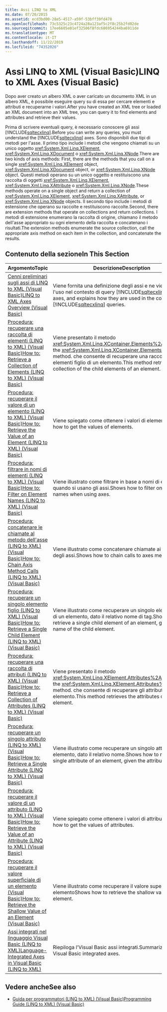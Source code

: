 ```yaml
---
title: Assi LINQ to XML
ms.date: 07/20/2015
ms.assetid: ecd3bd00-28e5-4517-a59f-53bff39fd478
ms.openlocfilehash: 73c5325c23c4724a28a123af5c2f8c25b2fd02de
ms.sourcegitcommit: 17ee6605e01ef32506f8fdc686954244ba6911de
ms.translationtype: MT
ms.contentlocale: it-IT
ms.lasthandoff: 11/22/2019
ms.locfileid: "74352026"
---
```

# <a name="linq-to-xml-axes-visual-basic"></a><span data-ttu-id="05bc6-102">Assi LINQ to XML (Visual Basic)</span><span class="sxs-lookup"><span data-stu-id="05bc6-102">LINQ to XML Axes (Visual Basic)</span></span>
<span data-ttu-id="05bc6-103">Dopo aver creato un albero XML o aver caricato un documento XML in un albero XML, è possibile eseguire query su di essa per cercare elementi e attributi e recuperarne i valori.</span><span class="sxs-lookup"><span data-stu-id="05bc6-103">After you have created an XML tree or loaded an XML document into an XML tree, you can query it to find elements and attributes and retrieve their values.</span></span>  
  
 <span data-ttu-id="05bc6-104">Prima di scrivere eventuali query, è necessario conoscere gli assi [!INCLUDE[sqltecxlinq](~/includes/sqltecxlinq-md.md)].</span><span class="sxs-lookup"><span data-stu-id="05bc6-104">Before you can write any queries, you must understand the [!INCLUDE[sqltecxlinq](~/includes/sqltecxlinq-md.md)] axes.</span></span> <span data-ttu-id="05bc6-105">Sono disponibili due tipi di metodi per l'asse. Il primo tipo include i metodi che vengono chiamati su un unico oggetto <xref:System.Xml.Linq.XElement>, <xref:System.Xml.Linq.XDocument> o <xref:System.Xml.Linq.XNode>.</span><span class="sxs-lookup"><span data-stu-id="05bc6-105">There are two kinds of axis methods: First, there are the methods that you call on a single <xref:System.Xml.Linq.XElement> object, <xref:System.Xml.Linq.XDocument> object, or <xref:System.Xml.Linq.XNode> object.</span></span> <span data-ttu-id="05bc6-106">Questi metodi operano su un unico oggetto e restituiscono una raccolta di oggetti <xref:System.Xml.Linq.XElement>, <xref:System.Xml.Linq.XAttribute> o <xref:System.Xml.Linq.XNode>.</span><span class="sxs-lookup"><span data-stu-id="05bc6-106">These methods operate on a single object and return a collection of <xref:System.Xml.Linq.XElement>, <xref:System.Xml.Linq.XAttribute>, or <xref:System.Xml.Linq.XNode> objects.</span></span> <span data-ttu-id="05bc6-107">Il secondo tipo include i metodi di estensione che operano su raccolte e restituiscono raccolte.</span><span class="sxs-lookup"><span data-stu-id="05bc6-107">Second, there are extension methods that operate on collections and return collections.</span></span> <span data-ttu-id="05bc6-108">I metodi di estensione enumerano la raccolta di origine, chiamano il metodo dell'asse appropriato su ogni elemento della raccolta e concatenano i risultati.</span><span class="sxs-lookup"><span data-stu-id="05bc6-108">The extension methods enumerate the source collection, call the appropriate axis method on each item in the collection, and concatenate the results.</span></span>  
  
## <a name="in-this-section"></a><span data-ttu-id="05bc6-109">Contenuto della sezione</span><span class="sxs-lookup"><span data-stu-id="05bc6-109">In This Section</span></span>  
  
|<span data-ttu-id="05bc6-110">Argomento</span><span class="sxs-lookup"><span data-stu-id="05bc6-110">Topic</span></span>|<span data-ttu-id="05bc6-111">Descrizione</span><span class="sxs-lookup"><span data-stu-id="05bc6-111">Description</span></span>|  
|-----------|-----------------|  
|[<span data-ttu-id="05bc6-112">Cenni preliminari sugli assi di LINQ to XML (Visual Basic)</span><span class="sxs-lookup"><span data-stu-id="05bc6-112">LINQ to XML Axes Overview (Visual Basic)</span></span>](../../../../visual-basic/programming-guide/concepts/linq/linq-to-xml-axes-overview.md)|<span data-ttu-id="05bc6-113">Viene fornita una definizione degli assi e ne viene illustrato l'uso nel contesto di query [!INCLUDE[sqltecxlinq](~/includes/sqltecxlinq-md.md)].</span><span class="sxs-lookup"><span data-stu-id="05bc6-113">Defines axes, and explains how they are used in the context of [!INCLUDE[sqltecxlinq](~/includes/sqltecxlinq-md.md)] queries.</span></span>|  
|[<span data-ttu-id="05bc6-114">Procedura: recuperare una raccolta di elementi (LINQ to XML) (Visual Basic)</span><span class="sxs-lookup"><span data-stu-id="05bc6-114">How to: Retrieve a Collection of Elements (LINQ to XML) (Visual Basic)</span></span>](../../../../visual-basic/programming-guide/concepts/linq/how-to-retrieve-a-collection-of-elements-linq-to-xml.md)|<span data-ttu-id="05bc6-115">Viene presentato il metodo <xref:System.Xml.Linq.XContainer.Elements%2A>,</span><span class="sxs-lookup"><span data-stu-id="05bc6-115">Introduces the <xref:System.Xml.Linq.XContainer.Elements%2A> method.</span></span> <span data-ttu-id="05bc6-116">che consente di recuperare una raccolta degli elementi figlio di un elemento.</span><span class="sxs-lookup"><span data-stu-id="05bc6-116">This method retrieves a collection of the child elements of an element.</span></span>|  
|[<span data-ttu-id="05bc6-117">Procedura: recuperare il valore di un elemento (LINQ to XML) (Visual Basic)</span><span class="sxs-lookup"><span data-stu-id="05bc6-117">How to: Retrieve the Value of an Element (LINQ to XML) (Visual Basic)</span></span>](../../../../visual-basic/programming-guide/concepts/linq/how-to-retrieve-the-value-of-an-element-linq-to-xml.md)|<span data-ttu-id="05bc6-118">Viene spiegato come ottenere i valori di elementi.</span><span class="sxs-lookup"><span data-stu-id="05bc6-118">Shows how to get the values of elements.</span></span>|  
|[<span data-ttu-id="05bc6-119">Procedura: filtrare in nomi di elementi (LINQ to XML) (Visual Basic)</span><span class="sxs-lookup"><span data-stu-id="05bc6-119">How to: Filter on Element Names (LINQ to XML) (Visual Basic)</span></span>](../../../../visual-basic/programming-guide/concepts/linq/how-to-filter-on-element-names-linq-to-xml.md)|<span data-ttu-id="05bc6-120">Viene illustrato come filtrare in base a nomi di elemento quando si usano gli assi.</span><span class="sxs-lookup"><span data-stu-id="05bc6-120">Shows how to filter on element names when using axes.</span></span>|  
|[<span data-ttu-id="05bc6-121">Procedura: concatenare le chiamate al metodo dell'asse (LINQ to XML) (Visual Basic)</span><span class="sxs-lookup"><span data-stu-id="05bc6-121">How to: Chain Axis Method Calls (LINQ to XML) (Visual Basic)</span></span>](../../../../visual-basic/programming-guide/concepts/linq/how-to-chain-axis-method-calls-linq-to-xml.md)|<span data-ttu-id="05bc6-122">Viene illustrato come concatenare chiamate ai metodi degli assi.</span><span class="sxs-lookup"><span data-stu-id="05bc6-122">Shows how to chain calls to axes methods.</span></span>|  
|[<span data-ttu-id="05bc6-123">Procedura: recuperare un singolo elemento figlio (LINQ to XML) (Visual Basic)</span><span class="sxs-lookup"><span data-stu-id="05bc6-123">How to: Retrieve a Single Child Element (LINQ to XML) (Visual Basic)</span></span>](../../../../visual-basic/programming-guide/concepts/linq/how-to-retrieve-a-single-child-element-linq-to-xml.md)|<span data-ttu-id="05bc6-124">Viene illustrato come recuperare un singolo elemento figlio di un elemento, dato il relativo nome di tag.</span><span class="sxs-lookup"><span data-stu-id="05bc6-124">Shows how to retrieve a single child element of an element, given the tag name of the child element.</span></span>|  
|[<span data-ttu-id="05bc6-125">Procedura: recuperare una raccolta di attributi (LINQ to XML) (Visual Basic)</span><span class="sxs-lookup"><span data-stu-id="05bc6-125">How to: Retrieve a Collection of Attributes (LINQ to XML) (Visual Basic)</span></span>](../../../../visual-basic/programming-guide/concepts/linq/how-to-retrieve-a-collection-of-attributes-linq-to-xml.md)|<span data-ttu-id="05bc6-126">Viene presentato il metodo <xref:System.Xml.Linq.XElement.Attributes%2A>,</span><span class="sxs-lookup"><span data-stu-id="05bc6-126">Introduces the <xref:System.Xml.Linq.XElement.Attributes%2A> method.</span></span> <span data-ttu-id="05bc6-127">che consente di recuperare gli attributi di un elemento.</span><span class="sxs-lookup"><span data-stu-id="05bc6-127">This method retrieves the attributes of an element.</span></span>|  
|[<span data-ttu-id="05bc6-128">Procedura: recuperare un singolo attributo (LINQ to XML) (Visual Basic)</span><span class="sxs-lookup"><span data-stu-id="05bc6-128">How to: Retrieve a Single Attribute (LINQ to XML) (Visual Basic)</span></span>](../../../../visual-basic/programming-guide/concepts/linq/how-to-retrieve-a-single-attribute-linq-to-xml.md)|<span data-ttu-id="05bc6-129">Viene illustrato come recuperare un singolo attributo di un elemento, dato il relativo nome.</span><span class="sxs-lookup"><span data-stu-id="05bc6-129">Shows how to retrieve a single attribute of an element, given the attribute name.</span></span>|  
|[<span data-ttu-id="05bc6-130">Procedura: recuperare il valore di un attributo (LINQ to XML) (Visual Basic)</span><span class="sxs-lookup"><span data-stu-id="05bc6-130">How to: Retrieve the Value of an Attribute (LINQ to XML) (Visual Basic)</span></span>](../../../../visual-basic/programming-guide/concepts/linq/how-to-retrieve-the-value-of-an-attribute-linq-to-xml.md)|<span data-ttu-id="05bc6-131">Viene spiegato come ottenere i valori di attributi.</span><span class="sxs-lookup"><span data-stu-id="05bc6-131">Shows how to get the values of attributes.</span></span>|  
|[<span data-ttu-id="05bc6-132">Procedura: recuperare il valore superficiale di un elemento (Visual Basic)</span><span class="sxs-lookup"><span data-stu-id="05bc6-132">How to: Retrieve the Shallow Value of an Element (Visual Basic)</span></span>](../../../../visual-basic/programming-guide/concepts/linq/how-to-retrieve-the-shallow-value-of-an-element.md)|<span data-ttu-id="05bc6-133">Viene illustrato come recuperare il valore superficiale di un elemento</span><span class="sxs-lookup"><span data-stu-id="05bc6-133">Shows how to retrieve the shallow value of an element.</span></span>|  
|[<span data-ttu-id="05bc6-134">Assi integrati nel linguaggio Visual Basic (LINQ to XML)</span><span class="sxs-lookup"><span data-stu-id="05bc6-134">Language-Integrated Axes in Visual Basic (LINQ to XML)</span></span>](../../../../visual-basic/programming-guide/concepts/linq/language-integrated-axes.md)|<span data-ttu-id="05bc6-135">Riepiloga l'Visual Basic assi integrati.</span><span class="sxs-lookup"><span data-stu-id="05bc6-135">Summarizes the Visual Basic integrated axes.</span></span>|  
  
## <a name="see-also"></a><span data-ttu-id="05bc6-136">Vedere anche</span><span class="sxs-lookup"><span data-stu-id="05bc6-136">See also</span></span>

- [<span data-ttu-id="05bc6-137">Guida per programmatori (LINQ to XML) (Visual Basic)</span><span class="sxs-lookup"><span data-stu-id="05bc6-137">Programming Guide (LINQ to XML) (Visual Basic)</span></span>](../../../../visual-basic/programming-guide/concepts/linq/programming-guide-linq-to-xml.md)
